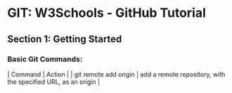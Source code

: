 
# GIT: W3Schools - GitHub Tutorial
## Section 1: Getting Started

### Basic Git Commands:
| Command | Action |
| git remote add origin <URL> | add a remote repository, with the specified URL, as an origin |
